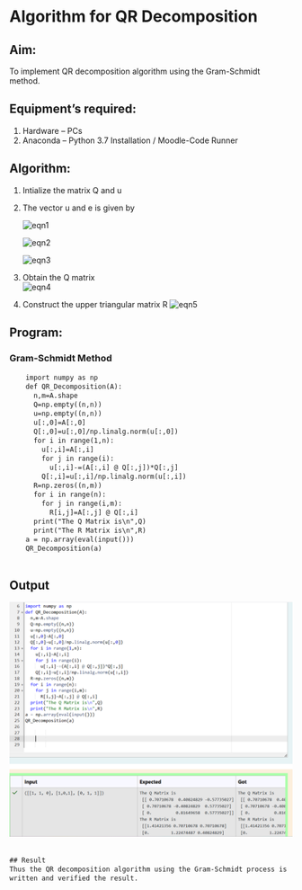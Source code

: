 # Algorithm for QR Decomposition
## Aim:
To implement QR decomposition algorithm using the Gram-Schmidt method.
## Equipment’s required:
1.	Hardware – PCs
2.	Anaconda – Python 3.7 Installation / Moodle-Code Runner
## Algorithm:
1.	Intialize the matrix Q and u
2.	The vector u and e is given by

    ![eqn1](./ex4.jpg)

    ![eqn2](./ex6.jpg)

    ![eqn3](./ex3.jpg)

3.	Obtain the Q matrix   
    ![eqn4](./ex1.jpg)
4.	Construct the upper triangular matrix R
    ![eqn5](./ex2.jpg)



## Program:
### Gram-Schmidt Method
```
    import numpy as np
    def QR_Decomposition(A):
      n,m=A.shape
      Q=np.empty((n,n))
      u=np.empty((n,n))
      u[:,0]=A[:,0]
      Q[:,0]=u[:,0]/np.linalg.norm(u[:,0])
      for i in range(1,n):
        u[:,i]=A[:,i]
        for j in range(i):
          u[:,i]-=(A[:,i] @ Q[:,j])*Q[:,j]
        Q[:,i]=u[:,i]/np.linalg.norm(u[:,i])
      R=np.zeros((n,m))
      for i in range(n):
        for j in range(i,m): 
          R[i,j]=A[:,j] @ Q[:,i]
      print("The Q Matrix is\n",Q)
      print("The R Matrix is\n",R)
    a = np.array(eval(input()))
    QR_Decomposition(a)
  
```

## Output
![output ima](<Screenshot 2024-12-08 132038.png>)
```

## Result
Thus the QR decomposition algorithm using the Gram-Schmidt process is written and verified the result.
